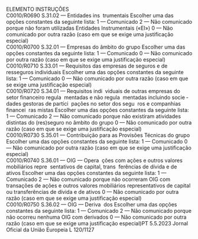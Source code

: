  
ELEMENTO  INSTRUÇÕES  
C0010/R0690  S.31.02 — Entidades ins ­
trumentais  Escolher uma das opções constantes da seguinte lista: 
1 — Comunicado 
2 — Não comunicado porque não foram utilizadas Entidades Instrumentais («EI») 
0 — Não comunicado por outra razão (caso em que se exige uma justificação 
especial)  
C0010/R0700  S.32.01 — Empresas do 
âmbito do grupo  Escolher uma das opções constantes da seguinte lista: 
1 — Comunicado 
0 — Não comunicado por outra razão (caso em que se exige uma justificação 
especial)  
C0010/R0710  S.33.01 — Requisitos das 
empresas de seguros e de 
resseguros individuais  Escolher uma das opções constantes da seguinte lista: 
1 — Comunicado 
0 — Não comunicado por outra razão (caso em que se exige uma justificação 
especial)  
C0010/R0720  S.34.01 — Requisitos indi ­
viduais de outras empresas 
do setor financeiro regula ­
mentadas e não regula ­
mentadas incluindo socie ­
dades gestoras de partici ­
pações no setor dos segu ­
ros e companhias financei ­
ras mistas  Escolher uma das opções constantes da seguinte lista: 
1 — Comunicado 
2 — Não comunicado porque não existiram atividades distintas do (res)seguro no 
âmbito do grupo 
0 — Não comunicado por outra razão (caso em que se exige uma justificação 
especial)  
C0010/R0730  S.35.01 — Contribuição 
para as Provisões Técnicas 
do grupo  Escolher uma das opções constantes da seguinte lista: 
1 — Comunicado 
0 — Não comunicado por outra razão (caso em que se exige uma justificação 
especial)  
C0010/R0740  S.36.01 — OIG — Opera ­
ções com ações e outros 
valores mobiliários repre ­
sentativos de capital, trans ­
ferências de dívida e de 
ativos  Escolher uma das opções constantes da seguinte lista: 
1 — Comunicado 
2 — Não comunicado porque não ocorreram OIG com transações de ações e outros 
valores mobiliários representativos de capital ou transferências de dívida e de ativos 
0 — Não comunicado por outra razão (caso em que se exige uma justificação 
especial)  
C0010/R0750  S.36.02 — OIG — Deriva ­
dos  Escolher uma das opções constantes da seguinte lista: 
1 — Comunicado 
2 — Não comunicado porque não ocorreu nenhuma OIG com derivados 
0 — Não comunicado por outra razão (caso em que se exige uma justificação 
especial)PT  5.5.2023 Jornal Oficial da União Europeia L 120/1127